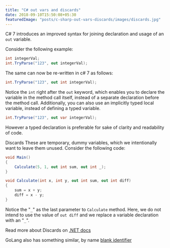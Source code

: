 ```yaml
---
title: "C# out vars and discards"
date: 2018-09-10T15:50:08+05:30
featuredImage: "posts/c-sharp-out-vars-discards/images/discards.jpg"
---
```


C# 7 introduces an improved syntax for joining declaration and usage of an `out` variable.

Consider the following example:

```csharp
int integerVal;
int.TryParse("123", out integerVal);
```

The same can now be re-written in c# 7 as follows:

```csharp
int.TryParse("123", out int integerVal);
```

Notice the `int` right after the `out` keyword, which enables you to declare the variable in the method call itself, instead of a separate declaration before the method call.
Additionally, you can also use an implicitly typed local variable, instead of defining a typed variable.

```csharp
int.TryParse("123", out var integerVal);
```

However a typed declaration is preferable for sake of clarity and readability of code.

Discards
These are temporary, dummy variables, which we intentionally want to leave them unused. Consider the following code:

```csharp
void Main()
{
    Calculate(5, 1, out int sum, out int _);
}

void Calculate(int x, int y, out int sum, out int diff)
{
    sum = x + y;
    diff = x - y;
}
```

Notice the "`_`" as the last parameter to `Calculate` method. Here, we do not intend to use the value of `out diff` and we replace a variable declaration with an "`_`".

Read more about Discards on [.NET docs](https://docs.microsoft.com/en-us/dotnet/csharp/discards)

GoLang also has something similar, by name [blank identifier](https://golang.org/ref/spec#Blank_identifier)
